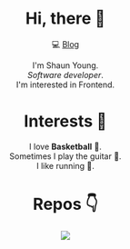 <div align=center>

# Hi, there 👋

💻 [Blog](https://shaunyoung.cn)

I'm Shaun Young.  
_Software developer_.  
I'm interested in Frontend.

# Interests 🎉

I love **Basketball** 🏀.  
Sometimes I play the guitar 🎸.  
I like running 🏃‍.

# Repos 👇

<img  src="https://github-readme-stats.vercel.app/api?username=shaunyoung11&show_icons=true&theme=radical">

</div>
